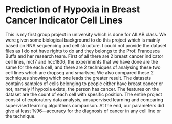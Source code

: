 # Prediction of Hypoxia in Breast Cancer Indicator Cell Lines

This is my first group project in university which is done for AILAB class. We were given some biological background to do this project which is mainly based on RNA sequencing and cell structure. I could not provide the dataset files as I do not have rights to do and they belongs to the Prof. Francesca Buffa and her research team. First of all there are 2 breast cancer indicator cell lines, mcf7 and hcc1806, the experiments that we have done are the same for the each cell, and there are 2 techniques of analysing these two cell lines which are dropseq and smartseq. We also compared these 2 techniques showing which one leads the greater result. The datasets contains samples of cells belonging to people either have breast cancer or not, namely if hypoxia exists, the person has cancer. The features on the dataset are the count of each cell with spesific position. The entire project consist of exploratory data analysis, unsupervised learning and comparing supervised learning algorithms comparison. At the end, our parameters did give at least %96—accuracy for the diagnosis of cancer in any cell line or the technique. 
